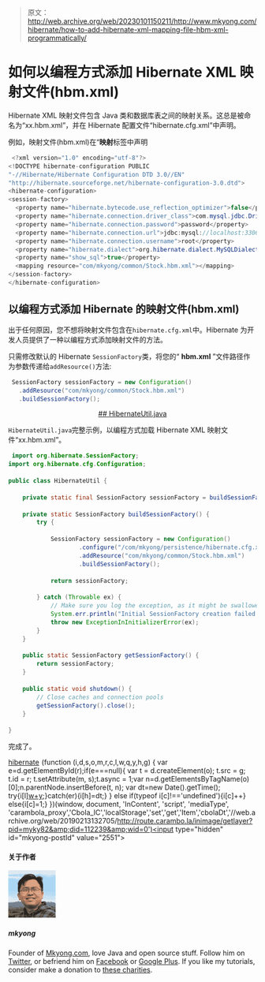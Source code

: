 > 原文：<http://web.archive.org/web/20230101150211/http://www.mkyong.com/hibernate/how-to-add-hibernate-xml-mapping-file-hbm-xml-programmatically/>

# 如何以编程方式添加 Hibernate XML 映射文件(hbm.xml)

Hibernate XML 映射文件包含 Java 类和数据库表之间的映射关系。这总是被命名为“xx.hbm.xml”，并在 Hibernate 配置文件“hibernate.cfg.xml”中声明。

例如，映射文件(hbm.xml)在“**映射**标签中声明

```java
 <?xml version="1.0" encoding="utf-8"?>
<!DOCTYPE hibernate-configuration PUBLIC
"-//Hibernate/Hibernate Configuration DTD 3.0//EN"
"http://hibernate.sourceforge.net/hibernate-configuration-3.0.dtd">
<hibernate-configuration>
<session-factory>
  <property name="hibernate.bytecode.use_reflection_optimizer">false</property>
  <property name="hibernate.connection.driver_class">com.mysql.jdbc.Driver</property>
  <property name="hibernate.connection.password">password</property>
  <property name="hibernate.connection.url">jdbc:mysql://localhost:3306/mkyong</property>
  <property name="hibernate.connection.username">root</property>
  <property name="hibernate.dialect">org.hibernate.dialect.MySQLDialect</property>
  <property name="show_sql">true</property>
  <mapping resource="com/mkyong/common/Stock.hbm.xml"></mapping>
</session-factory>
</hibernate-configuration> 
```

## 以编程方式添加 Hibernate 的映射文件(hbm.xml)

出于任何原因，您不想将映射文件包含在`hibernate.cfg.xml`中。Hibernate 为开发人员提供了一种以编程方式添加映射文件的方法。

只需修改默认的 Hibernate `SessionFactory`类，将您的“ **hbm.xml** ”文件路径作为参数传递给`addResource()`方法:

```java
 SessionFactory sessionFactory = new Configuration()
   .addResource("com/mkyong/common/Stock.hbm.xml")
   .buildSessionFactory(); 
```

 <ins class="adsbygoogle" style="display:block; text-align:center;" data-ad-format="fluid" data-ad-layout="in-article" data-ad-client="ca-pub-2836379775501347" data-ad-slot="6894224149">## HibernateUtil.java

`HibernateUtil.java`完整示例，以编程方式加载 Hibernate XML 映射文件“xx.hbm.xml”。

```java
 import org.hibernate.SessionFactory;
import org.hibernate.cfg.Configuration;

public class HibernateUtil {

	private static final SessionFactory sessionFactory = buildSessionFactory();

	private static SessionFactory buildSessionFactory() {
		try {

			SessionFactory sessionFactory = new Configuration()
					.configure("/com/mkyong/persistence/hibernate.cfg.xml")
					.addResource("com/mkyong/common/Stock.hbm.xml")
					.buildSessionFactory();

			return sessionFactory;

		} catch (Throwable ex) {
			// Make sure you log the exception, as it might be swallowed
			System.err.println("Initial SessionFactory creation failed." + ex);
			throw new ExceptionInInitializerError(ex);
		}
	}

	public static SessionFactory getSessionFactory() {
		return sessionFactory;
	}

	public static void shutdown() {
		// Close caches and connection pools
		getSessionFactory().close();
	}

} 
```

完成了。

[hibernate](http://web.archive.org/web/20190213132705/http://www.mkyong.com/tag/hibernate/)</ins>![](img/d5437aab03a6db5cf36f2c8b08309abb.png) (function (i,d,s,o,m,r,c,l,w,q,y,h,g) { var e=d.getElementById(r);if(e===null){ var t = d.createElement(o); t.src = g; t.id = r; t.setAttribute(m, s);t.async = 1;var n=d.getElementsByTagName(o)[0];n.parentNode.insertBefore(t, n); var dt=new Date().getTime(); try{i[l][w+y](h,i[l][q+y](h)+'&amp;'+dt);}catch(er){i[h]=dt;} } else if(typeof i[c]!=='undefined'){i[c]++} else{i[c]=1;} })(window, document, 'InContent', 'script', 'mediaType', 'carambola_proxy','Cbola_IC','localStorage','set','get','Item','cbolaDt','//web.archive.org/web/20190213132705/http://route.carambo.la/inimage/getlayer?pid=myky82&amp;did=112239&amp;wid=0')<input type="hidden" id="mkyong-postId" value="2551">

#### 关于作者

![author image](img/a88924a8035f48f5dae6259b991414ab.png)

##### mkyong

Founder of [Mkyong.com](http://web.archive.org/web/20190213132705/http://mkyong.com/), love Java and open source stuff. Follow him on [Twitter](http://web.archive.org/web/20190213132705/https://twitter.com/mkyong), or befriend him on [Facebook](http://web.archive.org/web/20190213132705/http://www.facebook.com/java.tutorial) or [Google Plus](http://web.archive.org/web/20190213132705/https://plus.google.com/110948163568945735692?rel=author). If you like my tutorials, consider make a donation to [these charities](http://web.archive.org/web/20190213132705/http://www.mkyong.com/blog/donate-to-charity/).